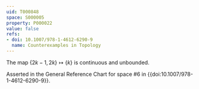 ```yaml
---
uid: T000848
space: S000005
property: P000022
value: false
refs:
- doi: 10.1007/978-1-4612-6290-9
  name: Counterexamples in Topology
---
```


The map $\{2k-1,2k\} \mapsto \{k\}$ is continuous and unbounded.

Asserted in the General Reference Chart for space #6 in
{{doi:10.1007/978-1-4612-6290-9}}.
